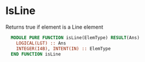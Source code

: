 # IsLine

Returns true if element is a Line element

```fortran
  MODULE PURE FUNCTION isLine(ElemType) RESULT(Ans)
    LOGICAL(LGT) :: Ans
    INTEGER(I4B), INTENT(IN) :: ElemType
  END FUNCTION isLine
```
